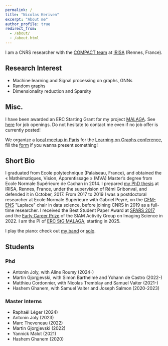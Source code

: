 ```yaml
---
permalink: /
title: "Nicolas Keriven"
excerpt: "About me"
author_profile: true
redirect_from: 
  - /about/
  - /about.html
---
```


I am a CNRS researcher with the [COMPACT team](https://team.inria.fr/sirocco/fr/) at [IRISA](https://www.irisa.fr/) (Rennes, France).

## Research Interest

* Machine learning and Signal processing on graphs, GNNs
* Random graphs
* Dimensionality reduction and Sparsity

## Misc.

I have been awarded an ERC Starting Grant for my project [MALAGA](/malaga/). See [here](/malaga/) for job openings. Do not hesitate to contact me even if no job offer is currently posted!

We organize a [local meetup in Paris](https://sites.google.com/view/learning-on-graph-paris-meetup/home) for the [Learning on Graphs conference](https://logconference.org/), fill the [form](https://docs.google.com/forms/d/e/1FAIpQLSc5E4rKrdOmDJ4r6v1v2pjIVFdq7aMd6Ur9FdhiS1v8AytuGw/viewform) if you wanna present something!

## Short Bio

I graduated from Ecole polytechnique (Palaiseau, France), and obtained the « Mathématiques, Vision, Apprentissage » (MVA) Master’s degree from Ecole Normale Supérieure de Cachan in 2014. I prepared [my PhD thesis](https://tel.archives-ouvertes.fr/tel-01620815/) at IRISA, Rennes, France, under the supervision of Rémi Gribonval, and defended it in October, 2017. From 2017 to 2019 I was a postdoctoral researcher at Ecole Normale Supérieure with Gabriel Peyré, on the [CFM-ENS](https://data-ens.github.io) "Laplace" chair in data science, before joining CNRS in 2019 as a full-time researcher. I received the Best Student Paper Award at [SPARS 2017](http://spars2017.lx.it.pt/) and the [Early Career Prize](https://www.siam.org/conferences/cm/program/special-events/is22-special-events) of the SIAM Activity Group on Imaging Science in 2022. I am the PI of [ERC StG MALAGA](/grandma/), starting in 2025.

I play the piano: check out [my band](https://www.instagram.com/bluecurlmusic/) or [solo](https://youtube.com/@nicolaskeriven).


## Students

### Phd
* Antonin Joly, with Aline Roumy (2024-)
* Martin Gjorgjevski, with Simon Barthelmé and Yohann de Castro (2022-)
* Matthieu Cordonnier, with Nicolas Tremblay and Samuel Vaiter (2021-)
* Hashem Ghanem, with Samuel Vaiter and Joseph Salmon (2020-2023)

### Master Interns
* Raphaël Léger (2024)
* Antonin Joly (2023)
* Marc Theveneau (2022)
* Martin Gjorgjevski (2022)
* Yannick Malot (2021)
* Hashem Ghanem (2020)
